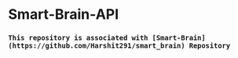 # Smart-Brain-API

### `This repository is associated with [Smart-Brain](https://github.com/Harshit291/smart_brain) Repository`